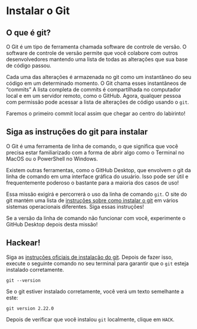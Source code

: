 # Instalar o Git

## O que é git?

O Git é um tipo de ferramenta chamada software de controle de versão. O software de controle de versão permite que você colabore com outros desenvolvedores mantendo uma lista de todas as alterações que sua base de código passou.

Cada uma das alterações é armazenada no git como um instantâneo do seu código em um determinado momento. O Git chama esses instantâneos de “commits” A lista completa de commits é compartilhada no computador local e em um servidor remoto, como o GitHub. Agora, qualquer pessoa com permissão pode acessar a lista de alterações de código usando o `git`.

Faremos o primeiro commit local assim que chegar ao centro do labirinto!

## Siga as instruções do git para instalar

O Git é uma ferramenta de linha de comando, o que significa que você precisa estar familiarizado com a forma de abrir algo como o Terminal no MacOS ou o PowerShell no Windows.

Existem outras ferramentas, como o GitHub Desktop, que envolvem o git da linha de comando em uma interface gráfica do usuário. Isso pode ser útil e frequentemente poderoso o bastante para a maioria dos casos de uso!

Essa missão exigirá e percorrerá o uso da linha de comando `git`. O site do git mantém uma lista de [instruções sobre como instalar o git](https://git-scm.com/book/en/v2/Getting-Started-Installing-Git) em vários sistemas operacionais diferentes. Siga essas instruções!

Se a versão da linha de comando não funcionar com você, experimente o GitHub Desktop depois desta missão!

## Hackear!

Siga as [instruções oficiais de instalação do git](https://git-scm.com/book/en/v2/Getting-Started-Installing-Git). Depois de fazer isso, execute o seguinte comando no seu terminal para garantir que o `git` esteja instalado corretamente.

```
git --version
```

Se o git estiver instalado corretamente, você verá um texto semelhante a este:

```
git version 2.22.0
```

Depois de verificar que você instalou `git` localmente, clique em `HACK`.